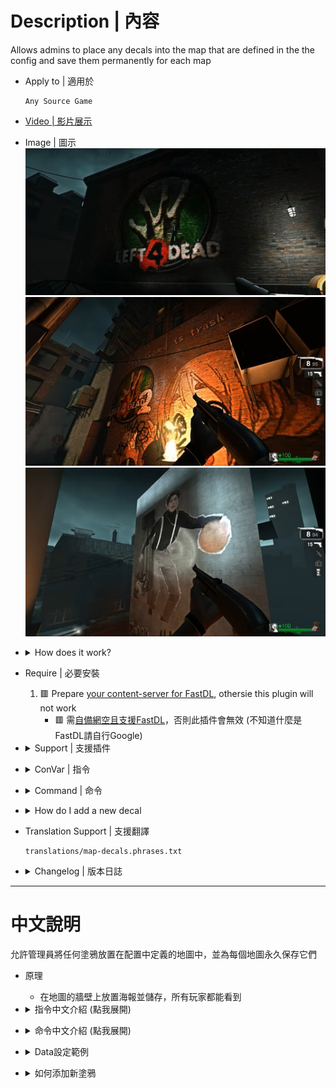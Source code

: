 # Description | 內容
Allows admins to place any decals into the map that are defined in the the config and save them permanently for each map

* Apply to | 適用於
    ```
    Any Source Game
    ```

* [Video | 影片展示](https://youtu.be/VGWEMl-6IgQ)

* Image | 圖示
	<br/>![map-decals_1](image/map-decals_1.jpg)
	<br/>![map-decals_2](image/map-decals_2.jpg)
	<br/>![map-decals_3](image/map-decals_3.jpg)

* <details><summary>How does it work?</summary>

	* Paint custom decal on the maps and everyone and see that
	* To set up custom decal, read the steps below
</details>

* Require | 必要安裝
	1. 🟥 Prepare [your content-server for FastDL](https://developer.valvesoftware.com/wiki/FastDL), othersie this plugin will not work 
		* 🟥 需[自備網空且支援FastDL](https://developer.valvesoftware.com/wiki/Zh/FastDL)，否則此插件會無效 (不知道什麼是FastDL請自行Google)

* <details><summary>Support | 支援插件</summary>

	1. [l4d_force_client_custom_download](https://github.com/fbef0102/Game-Private_Plugin/tree/main/L4D_%E6%8F%92%E4%BB%B6/Player_%E7%8E%A9%E5%AE%B6/l4d_force_client_custom_download): Force player to download your server's custom content
		* 強制玩家打開設置下載伺服器自製的檔案
</details>

* <details><summary>ConVar | 指令</summary>

    * cfg/sourcemod/map-decals.cfg
		```php
		// How far away from the Decals position it will be traced to and check distance to prevent painting a Decal over another
		md_decal_dista "50.0"

		// Turns on/off printing out of decal positions
		md_decal_printpos "1"

		// Path to the spray sound used by map-decals plugin
		md_decal_spraysound "player/sprayer.wav"

		// what kind of way to download decals? [0 - all at once, 1 - depend on Map specific configs]
		md_download_style "1"
		```
</details>

* <details><summary>Command | 命令</summary>
    
	* **Paints a decal on the wall you are currently aiming at (Adm required: Custom3)**
		```php
		sm_paintdecal <decalname | decal_id>
		```

	* **Currently not implemented, change map to reload the decals from the config file. (Adm required: Root)**
		```php
		sm_removedecal <aim | all | id | name | last>
		```

	* **Saves the decal position to the map specific config file. (Adm required: Root)**
		```php
		sm_savedecal <aim | all | id | name | last>
		```

	* **Lists decals (Adm required: Custom3)**
		```php
		sm_listdecal <aim | all | id | last | map | name | saved>
		```

	* **Shows current aim position (Adm required: Custom3)**
		```php
		sm_aimpos
		```

	* **Map Decals Menu for Admins (Adm required: Custom3)**
		```php
		sm_decalmenu
		```
</details>

* <details><summary>How do I add a new decal</summary>

	> Take L4D1, L4D2 for example
	1. Preparation of vmt/vtf files
		* Tool - [VTFEdit](https://nemstools.github.io/pages/VTFLib-Download.html)
		* Valve Developer Community - [Decals](http://developer.valvesoftware.com/wiki/Decals)
		* File names
			* Ensure no file has space or special characters like "long dash" (–) or so.
		* File size
			* Next, it is recommended every file will not be > 5 MB. in size (to improve download speed).
			* To decrease the size, Compress .vtf to .vtf.bz2 [file archiver 7-Zip Portable](https://portableapps.com/apps/utilities/7-zip_portable)

	2. Preparation the list
		* Download all files(addons and materials).
		* Put them in your game folder ```xxxxx Dedicated Server/xxxxx```
			* For example: If L4D2, ```Left 4 Dead 2 Dedicated Server/left4dead2```
		* Copy YOUR vtf files to the ```materials/decals/TS_SERVER``` directory, at least they should be in materials, otherwise it won't work. Edit your .vmt file with a text editor if neccesary, to change the path to the .vmt file.
		* Add the path of the decal to the main config file [addons/sourcemod/configs/map-decals/decals.cfg](addons/sourcemod/configs/map-decals/decals.cfg). The path has to be put relative to the materials folder, and without the file extension.
		* Prepare your content-server for FastDL, if you don't know what "FastDL" is, please google it

	3. Setup server to work with downloadable content
		* Write down in your ```cfg/server.cfg```:
			```php
			// xxxxx is the game folder name
			sm_cvar sv_allowdownload "1"
			sm_cvar sv_downloadurl "http://your-content-server.com/xxxxx/"
			```
		* For example: If L4D2 
			```php
			sm_cvar sv_allowdownload "1"
			sm_cvar sv_downloadurl "http://your-content-server.com/left4dead2/"	
			```

	4. Uploading files to server.
		* Upload "materials" folder to content-server ```your-content-server.com/xxxxx/materials/```
		* Upload "materials" folder to your dedicated server ```xxxxx Dedicated Server/xxxxx/materials/```
		* Upload "materials" folder to your client's game folder (for test) ```xxxxx/xxxxx/materials/```
		* For example: If L4D2
			* content-server: ```your-content-server.com/left4dead2/materials/```
			* dedicated server: ```Left 4 Dead 2 Dedicated Server/left4dead2/materials/```
			* client's game folder : ```Left 4 Dead 2/left4dead2/materials/```

	5. Start the server and test
		* Launch your game, Options-> Multiplayer -> CUSTOM SERVER CONTENT -> Allow All
		<br/>![map-decals_0](image/map-decals_0.jpg)
		* Connect to server.
		* Aim at a wall and use !paintdecal <decalname> the name you just type in decal.cfg
		* say !savedecal to save a Decal to the config whilst aiming at it, "!savedecal all" saves all Decals (on current Map), "!savedecal [id]" saves a Decal by id, "!savedecal [last]" saves last painted Decal, "!savedecal [name]" saves all Decals by decalname (on current Map)
		* The decals will be saved to configs/map-decals/maps/XXXXXX.cfg (XXXXXX is map name)
		* Restart map to see if the Decal is already on the wall
	
	6. Players download custom vtf/vmt files when connecting to your server (They need to set Options-> Multiplayer -> CUSTOM SERVER CONTENT -> Allow All)
		<br/>![map-decals_4](image/map-decals_4.jpg)
</details>

* Translation Support | 支援翻譯
	```
	translations/map-decals.phrases.txt
	```

* <details><summary>Changelog | 版本日誌</summary>

    * 1.4 (2022-07-28)
	    * add new convar.
	    * player only downloads decals depending on Map specific configs
	    * fix translation error
	    * fix file error
    * v1.1
	    * [original plugin by berni](https://forums.alliedmods.net/showthread.php?t=69502)
</details>

- - - -
# 中文說明
允許管理員將任何塗鴉放置在配置中定義的地圖中，並為每個地圖永久保存它們

* 原理
    * 在地圖的牆壁上放置海報並儲存，所有玩家都能看到

* <details><summary>指令中文介紹 (點我展開)</summary>

	* cfg/sourcemod/map-decals.cfg
		```php
		// 塗鴉位置能被追蹤多遠，並檢查距離以防止在另一個塗鴉上繪製一個塗鴉
		md_decal_dista "50.0"

		// 打印塗鴉位置
		md_decal_printpos "1"

		// map-decals 當使用塗鴉時的聲音來源路徑
		md_decal_spraysound "player/sprayer.wav"

		// 什麼樣的方式來下載塗鴉？[0 - 一次全部，1 - 取決於地圖特定的配置]
		md_download_style "1"
		```
</details>

* <details><summary>命令中文介紹 (點我展開)</summary>

	* **在您當前瞄準的牆上繪製塗鴉需要管理員權限 (權限：Custom3)**
		```php
		sm_paintdecal <decalname | decal_id>
		```

	* **目前尚不完整，更換地圖以從配置文件重新加載塗鴉。 (Adm required: Root)**
		```php
		sm_removedecal <aim | all | id | name | last>
		```

	* **將塗鴉位置保存到地圖特定的配置文件中。 (Adm required: Root)**
		```php
		sm_savedecal <aim | all | id | name | last>
		```

	* **列出塗鴉位置 (Adm required: Custom3)**
		```php
		sm_listdecal <aim | all | id | last | map | name | saved>
		```

	* **顯示當前位置 (Adm required: Custom3)**
		```php
		sm_aimpos
		```

	* **管理員的地圖塗鴉選單 (Adm required: Custom3)**
		```php
		sm_decalmenu
		```
</details>

* <details><summary>Data設定範例</summary>

	* [configs/map-decals/decals.cfg](addons/sourcemod/configs/map-decals/decals.cfg)
		> 內有中文說明，可點擊查看
</details>

* <details><summary>如何添加新塗鴉</summary>

	> 以L4D1與L4D2為例，其他遊戲自行摸索
	1. 準備vmt/vtf文件
		* 工具 - [VTFEdit](https://nemstools.github.io/pages/VTFLib-Download.html)
		* Valve 開發者社區 - [塗鴉](http://developer.valvesoftware.com/wiki/Decals)
		* 文件名
			* 確保沒有文件有空格或特殊字符，如"長破折號"(–) 等。
			* 不能有中文
			
		* 文件大小
			* 接下來，建議每個文件不要> 5 MB。大小（以提高下載速度）。
			* 要減小大小，將 .vtf 壓縮為 .vtf.bz2 [文件歸檔程序 7-Zip Portable](https://portableapps.com/apps/utilities/7-zip_portable)
		
	2. 準備清單
		* 下載所有文件（addons和materials資料夾）。
		* 將它們放在伺服器資料夾中```xxxxx Dedicated Server/xxxxx```
    		* 舉例: 如果你是 L4D2，```Left 4 Dead 2 Dedicated Server/left4dead2```
		* 將你的vtf文件複製到materials/decals/TS_SERVER目錄下，至少應該在materials裡面，否則不行。如果需要，請使用文本編輯器編輯 .vmt 文件，以更改 .vmt 文件的路徑。
		* 將塗鴉的路徑添加到主配置文件[addons/sourcemod/configs/map-decals/decals.cfg](addons/sourcemod/configs/map-decals/decals.cfg)。路徑必須相對於materials資料夾，不需要寫上副檔名。
		* 準備[你的網空並可以支援FastDL](https://developer.valvesoftware.com/wiki/Zh/FastDL), 不知道什麼是FastDL請自行Google
		
	3. 設置伺服器以處理可下載的內容
		* 寫入以下內容到```cfg/server.cfg```
			```php
			// xxxxx 是遊戲資料夾的英文名稱
			sm_cvar sv_allowdownload "1"
			sm_cvar sv_downloadurl "http://your-content-server.com/xxxxx/"
			```
		* 舉例: 如果你是 L4D2
			```php
			sm_cvar sv_allowdownload "1"
			sm_cvar sv_downloadurl "http://your-content-server.com/left4dead2/"	
			```
		
	4. 上傳文件到伺服器。
		* 將"materials"資料夾上傳到網空伺服器 ```your-content-server.com/xxxxx/materials/```
		* 將"materials"資料夾複製到您的伺服器資料夾 ```xxxxx Dedicated Server/xxxxx/materials/```
		* 將"materials"資料夾上傳到您的遊戲資料夾（用於測試）```xxxxx/xxxxx/materials/```
		* 舉例: 如果你是 L4D2
			* 網空伺服器: ```your-content-server.com/left4dead2/materials/```
			* 伺服器資料夾: ```Left 4 Dead 2 Dedicated Server/left4dead2/materials/```
			* 遊戲資料夾: ```Left 4 Dead 2/left4dead2/materials/```

	5. 啟動伺服器並測試
		* 打開你的遊戲，選項->多人連線->自訂伺服器內容->全部允許
		<br/>![zho/map-decals_0](image/zho/map-decals_0.jpg)
		* 連線到伺服器
		* 瞄準牆壁並使用 ```!paintdecal <decalname>``` 打上你剛才在decal.cfg文件裡取的命名
		* 現在您可以使用 ```!savedecal``` 將瞄準的現存塗鴉保存到配置中
		* 保存配置位於 ```configs/map-decals/maps/XXXXXX.cfg``` (XXXXXX 是地圖名)
		* 重啟地圖，查看塗鴉是否已經在牆壁上

	6. 玩家加入伺服器時，會自動下載自製的vmt/vtf文件 (玩家必須自己打開選項->多人連線->自訂伺服器內容->全部允許)
		<br/>![map-decals_4](image/map-decals_4.jpg)
</details>
